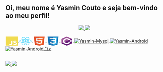 ## Oi, meu nome é Yasmin Couto e seja bem-vindo ao meu perfil!
<div align="center">
  <a href="https://github.com/yasminmatos">
  <img height="180em" src="https://github-readme-stats.vercel.app/api?username=yasminmatos&show_icons=true&theme=buefy&include_all_commits=true&count_private=true"/>
  <img height="180em" src="https://github-readme-stats.vercel.app/api/top-langs/?username=yasminmatos&layout=compact&langs_count=7&theme=buefy"/>
</div>
<div style="display: inline_block"><br>
  <img align="center" alt="Yasmin-Js" height="30" width="40" src="https://raw.githubusercontent.com/devicons/devicon/master/icons/javascript/javascript-plain.svg"/>
  <img align="center" alt="Yasmin-React" height="30" width="40" src="https://raw.githubusercontent.com/devicons/devicon/master/icons/react/react-original.svg"/>
  <img align="center" alt="Yasmin-HTML" height="30" width="40" src="https://raw.githubusercontent.com/devicons/devicon/master/icons/html5/html5-original.svg"/>
  <img align="center" alt="Yasmin-CSS" height="30" width="40" src="https://raw.githubusercontent.com/devicons/devicon/master/icons/css3/css3-original.svg"/>
  <img align="center" alt="Yasmin-Csharp" height="30" width="40" src="https://raw.githubusercontent.com/devicons/devicon/master/icons/csharp/csharp-original.svg"/>
  <img align="center" alt="Yasmin-Mysql" height="30" width="40" src="https://cdn.jsdelivr.net/gh/devicons/devicon/icons/mysql/mysql-original.svg"/>
  <img align="center" alt="Yasmin-Android" height="30" width="40" src="https://cdn.jsdelivr.net/gh/devicons/devicon/icons/android/android-original.svg"/>
  <img align="center" alt="Yasmin-Android" height="30" width="40" src="https://cdn.jsdelivr.net/gh/devicons/devicon@latest/icons/python/python-original-wordmark.svg" />
          "/>
  
  
</div>
  
  ##
 
<div> 
  <a href="https://www.linkedin.com/in/yasmin-couto-190686205/" target="_blank"> <img src="https://img.shields.io/badge/LinkedIn-0077B5?style=for-the-badge&logo=linkedin&logoColor=white"/> <a/>
    <a href="mailto:yas.matosc@gmail.com" target="_blank"> <img src="https://img.shields.io/badge/Gmail-D14836?style=for-the-badge&logo=gmail&logoColor=white"/> <a/>
</div>
